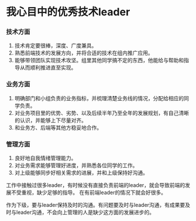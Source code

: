 # 我心目中的优秀技术leader

### 技术方面
1. 技术肯定要很棒，深度、广度兼具。
2. 熟悉前端技术的发展方向，并将合适的技术在组内推广应用。
3. 能够带领团队实现技术攻坚。组里其他同学搞不定的东西，他能给与帮助和指导从而顺利推进直至实现。

### 业务方面
1. 明确部门和小组负责的业务指标，并梳理清楚业务线的情况，分配给相应的同学负责。
2. 对业务项目里的优势、劣势、以及后续半年乃至全年的发展规划，有自己清晰的认识，并能够上下尽量对齐。
3. 和业务方、后端等其他方稳妥地合作。

### 管理方面
1. 良好地自我情绪管理能力。
2. 对业务需求能够管理好进度，并熟悉各位同学的工作。
3. 对上级能够同步好相关需求的进展，并和上级保持好沟通。

工作中接触过很多leader，有时候没有直接负责前端的leader，就会导致前端的发展不受重视，缺少足够的指导。
在有前端leader的情况下就会好很多。

作为下级，要与leader保持及时的沟通。有问题要及时与leader沟通，有成果要及时与leader沟通，不会向上管理的人是缺少这方面的发展进步的。